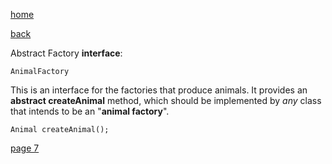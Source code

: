 [home](./page01.md)

[back](./page05.md)

Abstract Factory **interface**:

```
AnimalFactory
```

This is an interface for the factories that produce animals. It provides an **abstract createAnimal** method, which should be implemented by *any* class that intends to be an "**animal factory**".

```
Animal createAnimal();
```


[page 7](./page07.md)
